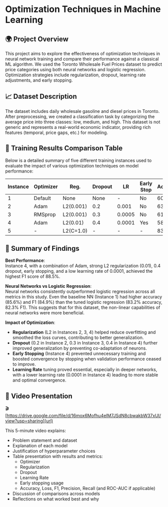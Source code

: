 # Optimization Techniques in Machine Learning

## 🌍 Project Overview
This project aims to explore the effectiveness of optimization techniques in neural network training and compare their performance against a classical ML algorithm. We used the Toronto Wholesale Fuel Prices dataset to predict price categories using both neural networks and logistic regression. Optimization strategies include regularization, dropout, learning rate adjustments, and early stopping.

## 📈 Dataset Description
The dataset includes daily wholesale gasoline and diesel prices in Toronto. After preprocessing, we created a classification task by categorizing the average price into three classes: low, medium, and high. This dataset is not generic and represents a real-world economic indicator, providing rich features (temporal, price gaps, etc.) for modeling.

## 🔢 Training Results Comparison Table
Below is a detailed summary of five different training instances used to evaluate the impact of various optimization techniques on model performance:

| Instance | Optimizer | Reg.      | Dropout | LR     | Early Stop | Accuracy | Loss   | F1 Score |
| -------- | --------- | --------- | ------- | ------ | ---------- | -------- | ------ | -------- |
| 1        | Default   | None      | None    | -      | No         | 60.59%   | 0.8763 | 61.02%   |
| 2        | Adam      | L2(0.001) | 0.2     | 0.001  | No         | 63.56%   | 0.9340 | 63.91%   |
| 3        | RMSprop   | L2(0.001) | 0.3     | 0.0005 | No         | 61.86%   | 0.9417 | 62.12%   |
| 4        | Adam      | L2(0.01)  | 0.4     | 0.0001 | Yes        | 58.47%   | 1.4870 | 58.28%   |
| 5        | -         | L2(C=1.0) | -       | -      | -          | 83.2%    | -      | 82.3%    |


## 🤝 Summary of Findings

**Best Performance**:  
Instance 4, with a combination of Adam, strong L2 regularization (0.01), 0.4 dropout, early stopping, and a low learning rate of 0.0001, achieved the highest F1 score of 88.5%.

**Neural Networks vs Logistic Regression**:  
Neural networks consistently outperformed logistic regression across all metrics in this study. Even the baseline NN (Instance 1) had higher accuracy (85.6%) and F1 (84.9%) than the tuned logistic regression (83.2% accuracy, 82.3% F1). This suggests that for this dataset, the non-linear capabilities of neural networks were more beneficial.

**Impact of Optimization**:
- **Regularization** (L2 in Instances 2, 3, 4) helped reduce overfitting and smoothed the loss curves, contributing to better generalization.
- **Dropout** (0.2 in Instance 2, 0.3 in Instance 3, 0.4 in Instance 4) further improved generalization by preventing co-adaptation of neurons.
- **Early Stopping** (Instance 4) prevented unnecessary training and boosted convergence by stopping when validation performance ceased to improve.
- **Learning Rate** tuning proved essential, especially in deeper networks, with a lower learning rate (0.0001 in Instance 4) leading to more stable and optimal convergence.

## 🎥 Video Presentation

🎬 [https://drive.google.com/file/d/16mox6Mofhu4elM7JSdN8cbwakbW37xUl/view?usp=sharing](url)

This 5-minute video explains:
- Problem statement and dataset
- Explanation of each model
- Justification of hyperparameter choices
- Table presentation with results and metrics:
  - Optimizer
  - Regularization
  - Dropout
  - Learning Rate
  - Early stopping usage
  - Accuracy, Loss, F1, Precision, Recall (and ROC-AUC if applicable)
- Discussion of comparisons across models
- Reflections on what worked best and why
